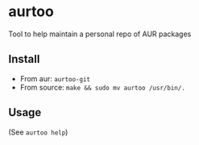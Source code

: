 # aurtoo
Tool to help maintain a personal repo of AUR packages

## Install
* From aur: `aurtoo-git`
* From source: `make && sudo mv aurtoo /usr/bin/.`

## Usage
(See `aurtoo help`)
